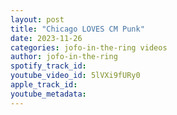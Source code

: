 ```yaml
---
layout: post
title: "Chicago LOVES CM Punk"
date: 2023-11-26
categories: jofo-in-the-ring videos
author: jofo-in-the-ring
spotify_track_id: 
youtube_video_id: 5lVXi9fURy0
apple_track_id: 
youtube_metadata: 
---
```

